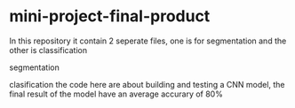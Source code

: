 # mini-project-final-product
In this repository it contain 2 seperate files, one is for segmentation and the other is classification 

segmentation


clasification 
the code here are about building and testing a CNN model, the final result of the model have an average accurary of 80%
